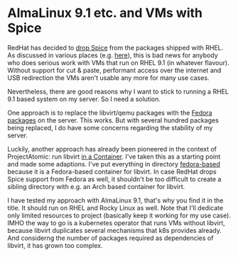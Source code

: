 # AlmaLinux 9.1 etc. and VMs with Spice

RedHat has decided to 
[drop Spice](https://bugzilla.redhat.com/show_bug.cgi?id=2030592)
from the packages shipped with RHEL. As discussed in various places
(e.g. 
[here](https://www.reddit.com/r/redhat/comments/ux38f3/why_was_spice_qxl_removed_from_rhel_9/)),
this is bad news for anybody who does serious work with VMs that run on
RHEL 9.1 (in whatever flavour). Without support for cut & paste, performant
access over the internet and USB redirection the VMs aren't usable any
more for many use cases.

Nevertheless, there are good reasons why I want to stick to running
a RHEL 9.1 based system on my server. So I need a solution.

One approach is to replace the libvirt/qemu packages with the
[Fedora packages](https://github.com/ladar/qemu-spice-el9) 
on the server. This works. But with several hundred packages
being replaced, I do have some concerns regarding the stability of
my server.

Luckily, another approach has already been pioneered in the
context of ProjectAtomic: run libvirt 
[in a Container](https://github.com/projectatomic/docker-image-examples/blob/master/rhel-libvirt/libvirtd/Dockerfile).
I've taken this as a starting point and made some adaptions. 
I've put everything in directory [fedora-based](fedora-based) because
it is a Fedora-based container for libvirt. In case
RedHat drops Spice support from Fedora as well, it shouldn't be
too difficult to create a sibling directory with e.g. an Arch
based container for libvirt.

I have tested my approach with AlmaLinux 9.1, that's why you find it
in the title. It should run on RHEL and Rocky Linux as well.
Note that I'll dedicate only limited resources to project (basically
keep it working for my use case). IMHO the way to go is
a kubernetes operator that runs VMs without libvirt, because libvirt
duplicates several mechanisms that k8s provides already. And considerng
the number of packages required as dependencies of libvirt,
it has grown too complex.